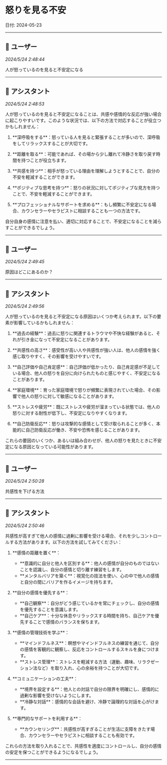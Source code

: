 # 怒りを見る不安

日付: 2024-05-23

---

## 👤 ユーザー
*2024/5/24 2:48:44*

人が怒っているのを見ると不安定になる

---

## 🤖 アシスタント
*2024/5/24 2:48:53*

人が怒っているのを見ると不安定になることは、共感や感情的な反応が強い場合に起こりやすいです。このような状況では、以下の方法で対応することが役立つかもしれません：

1. \*\*深呼吸をする\*\*：怒っている人を見ると緊張することが多いので、深呼吸をしてリラックスすることが大切です。

2. \*\*距離を取る\*\*：可能であれば、その場から少し離れて冷静さを取り戻す時間を持つことが役立ちます。

3. \*\*共感を持つ\*\*：相手が怒っている理由を理解しようとすることで、自分の不安を軽減することができます。

4. \*\*ポジティブな思考を持つ\*\*：怒りの状況に対してポジティブな見方を持つことで、不安を軽減することができます。

5. \*\*プロフェッショナルなサポートを求める\*\*：もし頻繁に不安定になる場合、カウンセラーやセラピストに相談することも一つの方法です。

自分自身の感情に注意を払い、適切に対応することで、不安定になることを減らすことができるでしょう。

---

## 👤 ユーザー
*2024/5/24 2:49:45*

原因はどこにあるのか？

---

## 🤖 アシスタント
*2024/5/24 2:49:56*

人が怒っているのを見ると不安定になる原因はいくつか考えられます。以下の要素が影響しているかもしれません：

1. \*\*過去の経験\*\*：過去に怒りに関連するトラウマや不快な経験があると、それが引き金になって不安定になることがあります。

2. \*\*共感性の高さ\*\*：感受性が高い人や共感性が強い人は、他人の感情を強く感じ取りやすく、その影響を受けやすいです。

3. \*\*自己評価や自己肯定感\*\*：自己評価が低かったり、自己肯定感が不足している場合、他人の怒りを自分に向けられたものと感じやすく、不安定になることがあります。

4. \*\*家庭環境\*\*：育った家庭環境で怒りが頻繁に表現されていた場合、その影響で他人の怒りに対して敏感になることがあります。

5. \*\*ストレスや疲労\*\*：既にストレスや疲労が溜まっている状態では、他人の怒りに対する耐性が低下し、不安定になりやすくなります。

6. \*\*自己防衛反応\*\*：怒りは攻撃的な感情として受け取られることが多く、本能的に自己防衛反応が働き、不安や恐怖を感じることがあります。

これらの要因のいくつか、あるいは組み合わせが、他人の怒りを見たときに不安定になる原因となっている可能性があります。

---

## 👤 ユーザー
*2024/5/24 2:50:28*

共感性を下げる方法

---

## 🤖 アシスタント
*2024/5/24 2:50:46*

共感性が高すぎて他人の感情に過剰に影響を受ける場合、それを少しコントロールする方法があります。以下の方法を試してみてください：

1. \*\*感情の距離を置く\*\*：
   - \*\*意識的に自分と他人を区別する\*\*：他人の感情が自分のものではないことを認識し、自分の感情と切り離す練習をします。
   - \*\*メンタルバリアを築く\*\*：視覚化の技法を使い、心の中で他人の感情と自分の間にバリアを作るイメージを持ちます。

2. \*\*自分の感情を優先する\*\*：
   - \*\*自己観察\*\*：自分がどう感じているかを常にチェックし、自分の感情を優先することを意識します。
   - \*\*自己ケア\*\*：十分な休息やリラックスする時間を持ち、自己ケアを優先することで感情のバランスを保ちます。

3. \*\*感情の管理技術を学ぶ\*\*：
   - \*\*マインドフルネス\*\*：瞑想やマインドフルネスの練習を通じて、自分の感情を客観的に観察し、反応をコントロールするスキルを身につけます。
   - \*\*ストレス管理\*\*：ストレスを軽減する方法（運動、趣味、リラクゼーション法など）を取り入れ、心の余裕を持つことが大切です。

4. \*\*コミュニケーションの工夫\*\*：
   - \*\*境界を設定する\*\*：他人との対話で自分の限界を明確にし、感情的に過剰な影響を受けないようにします。
   - \*\*冷静な対話\*\*：感情的な会話を避け、冷静で論理的な対話を心がけます。

5. \*\*専門的なサポートを利用する\*\*：
   - \*\*カウンセリング\*\*：共感性が高すぎることが生活に支障をきたす場合、カウンセラーやセラピストに相談することも有効です。

これらの方法を取り入れることで、共感性を適度にコントロールし、自分の感情の安定を保つことができるようになるでしょう。

---
